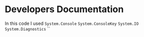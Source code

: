 # Developers Documentation
In this code I used `System.Console` `System.ConsoleKey` `System.IO` `System.Diagnostics` ``
